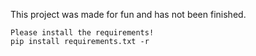 
This project was made for fun and has not been finished.

```
Please install the requirements!
pip install requirements.txt -r
```



